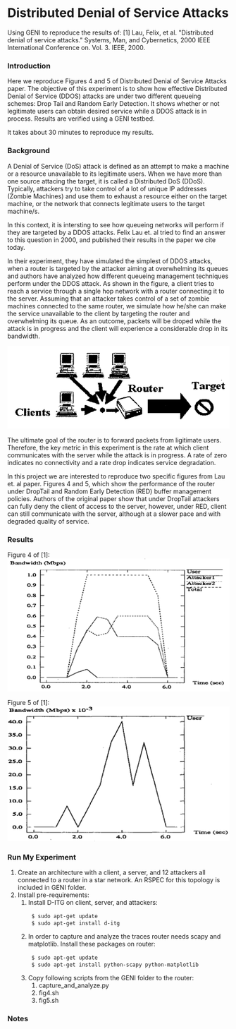 # Distributed Denial of Service Attacks
Using GENI to reproduce the results of:
[1] Lau, Felix, et al. "Distributed denial of service attacks." Systems, Man, and Cybernetics, 2000 IEEE International Conference on. Vol. 3. IEEE, 2000.

### Introduction ###
Here we reproduce Figures 4 and 5 of Distributed Denial of Service Attacks paper.
The objective of this experiment is to show how effective Distributed Denial of Service (DDOS) attacks are under two different queueing schemes: Drop Tail and Random Early Detection.
It shows whether or not legitimate users can obtain desired service while a DDOS attack is in process.
Results are verified using a GENI testbed.

It takes about 30 minutes to reproduce my results.

### Background ###
A Denial of Service (DoS) attack is defined as an attempt to make a machine or a resource unavailable to its legitimate users.
When we have more than one source attacing the target, it is called a Distributed DoS (DDoS).
Typically, attackers try to take control of a lot of unique IP addresses (Zombie Machines) and use them to exhaust a resource either on the target machine, or the network that connects legitimate users to the target machine/s.

In this context, it is intersting to see how queueing networks will perform if they are targeted by a DDOS attacks.
Felix Lau et. al tried to find an answer to this question in 2000, and published their results in the paper we cite today.

In their experiment, they have simulated the simplest of DDOS attacks, when a router is targeted by the attacker aiming at overwhelming its queues and authors have analyzed how different queueing management techniques perform under the DDOS attack.
As shown in the figure, a client tries to reach a service through a single hop network with a router connecting it to the server.
Assuming that an attacker takes control of a set of zombie machines connected to the same router, we simulate how he/she can make the service unavailable to the client by targeting the router and overwhelming its queue.
As an outcome, packets will be droped while the attack is in progress and the client will experience a considerable drop in its bandwidth.

![sample.png](https://raw.githubusercontent.com/aaghdai/ddos/master/Figures/sample.png)

The ultimate goal of the router is to forward packets from ligitimate users.
Therefore, the key metric in this experiment is the rate at which client communicates with the server while the attack is in progress.
A rate of zero indicates no connectivity and a rate drop indicates service degradation.

In this project we are interested to reproduce two specific figures from Lau et. al paper.
Figures 4 and 5, which show the performance of the router under DropTail and Random Early Detection (RED) buffer management policies.
Authors of the original paper show that under DropTail attackers can fully deny the client of access to the server, however, under RED, client can still communicate with the server, although at a slower pace and with degraded quality of service.
### Results ###
Figure 4 of [1]:
![fig4.png](https://raw.githubusercontent.com/aaghdai/ddos/master/Figures/fig4.png)

Figure 5 of [1]:
![fig5.png](https://raw.githubusercontent.com/aaghdai/ddos/master/Figures/fig5.png)

### Run My Experiment ###
<ol>
<li>Create an architecture with a client, a server, and 12 attackers all connected to a router in a star network. An RSPEC for this topology is included in GENI folder.</li>
<li>Install pre-requirements:
<ol>
<li>Install D-ITG on client, server, and attackers:
<pre><code> $ sudo apt-get update
 $ sudo apt-get install d-itg </code></pre></li>
<li> In order to capture and analyze the traces router needs scapy and matplotlib. Install these packages on router:
<pre><code> $ sudo apt-get update
 $ sudo apt-get install python-scapy python-matplotlib </code></pre></li>
 <li> Copy following scripts from the GENI folder to the router:
 <ol>
 <li> capture_and_analyze.py </li>
 <li> fig4.sh </li>
 <li> fig5.sh </li></ol></li>
</ol>
</li>
</ol>

### Notes ###



